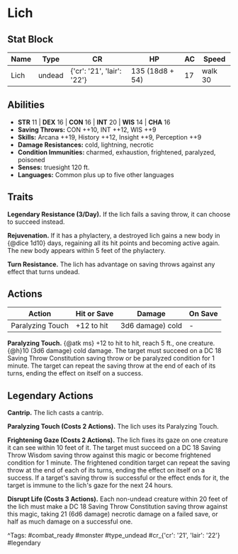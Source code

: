 # Lich

## Stat Block

| Name | Type | CR | HP | AC | Speed |
|------|------|----|----|----|-------|
| Lich | undead | {'cr': '21', 'lair': '22'} | 135 (18d8 + 54) | 17 | walk 30 |

## Abilities

- **STR** 11 | **DEX** 16 | **CON** 16 | **INT** 20 | **WIS** 14 | **CHA** 16
- **Saving Throws:** CON ++10, INT ++12, WIS ++9  
- **Skills:** Arcana ++19, History ++12, Insight ++9, Perception ++9  
- **Damage Resistances:** cold, lightning, necrotic  
- **Condition Immunities:** charmed, exhaustion, frightened, paralyzed, poisoned  
- **Senses:** truesight 120 ft.  
- **Languages:** Common plus up to five other languages

## Traits

**Legendary Resistance (3/Day).** If the lich fails a saving throw, it can choose to succeed instead.

**Rejuvenation.** If it has a phylactery, a destroyed lich gains a new body in {@dice 1d10} days, regaining all its hit points and becoming active again. The new body appears within 5 feet of the phylactery.

**Turn Resistance.** The lich has advantage on saving throws against any effect that turns undead.


## Actions

| Action | Hit or Save | Damage | On Save |
|--------|--------------|--------|----------|
| Paralyzing Touch | +12 to hit | 3d6 damage) cold | - |

**Paralyzing Touch.** {@atk ms} +12 to hit to hit, reach 5 ft., one creature. {@h}10 (3d6 damage) cold damage. The target must succeed on a DC 18 Saving Throw Constitution saving throw or be paralyzed condition for 1 minute. The target can repeat the saving throw at the end of each of its turns, ending the effect on itself on a success.

## Legendary Actions

**Cantrip.** The lich casts a cantrip.

**Paralyzing Touch (Costs 2 Actions).** The lich uses its Paralyzing Touch.

**Frightening Gaze (Costs 2 Actions).** The lich fixes its gaze on one creature it can see within 10 feet of it. The target must succeed on a DC 18 Saving Throw Wisdom saving throw against this magic or become frightened condition for 1 minute. The frightened condition target can repeat the saving throw at the end of each of its turns, ending the effect on itself on a success. If a target's saving throw is successful or the effect ends for it, the target is immune to the lich's gaze for the next 24 hours.

**Disrupt Life (Costs 3 Actions).** Each non-undead creature within 20 feet of the lich must make a DC 18 Saving Throw Constitution saving throw against this magic, taking 21 (6d6 damage) necrotic damage on a failed save, or half as much damage on a successful one.



^Tags: #combat_ready #monster #type_undead #cr_{'cr': '21', 'lair': '22'} #legendary